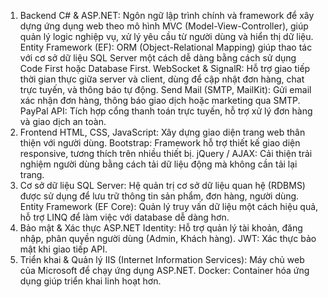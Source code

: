 1. Backend
C# & ASP.NET: Ngôn ngữ lập trình chính và framework để xây dựng ứng dụng web theo mô hình MVC (Model-View-Controller), giúp quản lý logic nghiệp vụ, xử lý yêu cầu từ người dùng và hiển thị dữ liệu.
Entity Framework (EF): ORM (Object-Relational Mapping) giúp thao tác với cơ sở dữ liệu SQL Server một cách dễ dàng bằng cách sử dụng Code First hoặc Database First.
WebSocket & SignalR: Hỗ trợ giao tiếp thời gian thực giữa server và client, dùng để cập nhật đơn hàng, chat trực tuyến, và thông báo tự động.
Send Mail (SMTP, MailKit): Gửi email xác nhận đơn hàng, thông báo giao dịch hoặc marketing qua SMTP.
PayPal API: Tích hợp cổng thanh toán trực tuyến, hỗ trợ xử lý đơn hàng và giao dịch an toàn.
2. Frontend
HTML, CSS, JavaScript: Xây dựng giao diện trang web thân thiện với người dùng.
Bootstrap: Framework hỗ trợ thiết kế giao diện responsive, tương thích trên nhiều thiết bị.
jQuery / AJAX: Cải thiện trải nghiệm người dùng bằng cách tải dữ liệu động mà không cần tải lại trang.
3. Cơ sở dữ liệu
SQL Server: Hệ quản trị cơ sở dữ liệu quan hệ (RDBMS) được sử dụng để lưu trữ thông tin sản phẩm, đơn hàng, người dùng.
Entity Framework (EF Core): Quản lý truy vấn dữ liệu một cách hiệu quả, hỗ trợ LINQ để làm việc với database dễ dàng hơn.
4. Bảo mật & Xác thực
ASP.NET Identity: Hỗ trợ quản lý tài khoản, đăng nhập, phân quyền người dùng (Admin, Khách hàng).
JWT: Xác thực bảo mật khi giao tiếp API.
5. Triển khai & Quản lý
IIS (Internet Information Services): Máy chủ web của Microsoft để chạy ứng dụng ASP.NET.
Docker: Container hóa ứng dụng giúp triển khai linh hoạt hơn.
